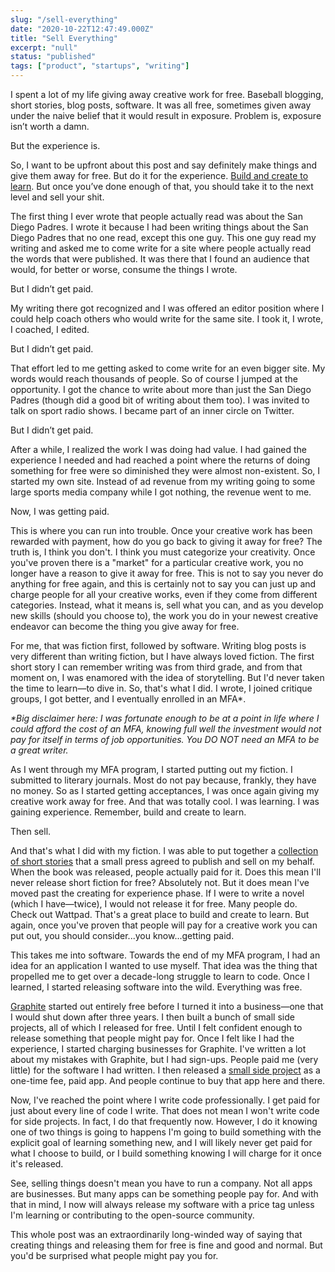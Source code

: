 ```yaml
---
slug: "/sell-everything"
date: "2020-10-22T12:47:49.000Z"
title: "Sell Everything"
excerpt: "null"
status: "published"
tags: ["product", "startups", "writing"]
---
```

I spent a lot of my life giving away creative work for free. Baseball blogging, short stories, blog posts, software. It was all free, sometimes given away under the naive belief that it would result in exposure. Problem is, exposure isn’t worth a damn.

But the experience is.

So, I want to be upfront about this post and say definitely make things and give them away for free. But do it for the experience. [Build and create to learn](<__GHOST_URL__/its-ok-to-build-to-learn/>). But once you’ve done enough of that, you should take it to the next level and sell your shit.

The first thing I ever wrote that people actually read was about the San Diego Padres. I wrote it because I had been writing things about the San Diego Padres that no one read, except this one guy. This one guy read my writing and asked me to come write for a site where people actually read the words that were published. It was there that I found an audience that would, for better or worse, consume the things I wrote.

But I didn’t get paid.

My writing there got recognized and I was offered an editor position where I could help coach others who would write for the same site. I took it, I wrote, I coached, I edited.

But I didn’t get paid.

That effort led to me getting asked to come write for an even bigger site. My words would reach thousands of people. So of course I jumped at the opportunity. I got the chance to write about more than just the San Diego Padres (though did a good bit of writing about them too). I was invited to talk on sport radio shows. I became part of an inner circle on Twitter.

But I didn’t get paid.

After a while, I realized the work I was doing had value. I had gained the experience I needed and had reached a point where the returns of doing something for free were so diminished they were almost non-existent. So, I started my own site. Instead of ad revenue from my writing going to some large sports media company while I got nothing, the revenue went to me.

Now, I was getting paid.

This is where you can run into trouble. Once your creative work has been rewarded with payment, how do you go back to giving it away for free? The truth is, I think you don't. I think you must categorize your creativity. Once you've proven there is a "market" for a particular creative work, you no longer have a reason to give it away for free. This is not to say you never do anything for free again, and this is certainly not to say you can just up and charge people for all your creative works, even if they come from different categories. Instead, what it means is, sell what you can, and as you develop new skills (should you choose to), the work you do in your newest creative endeavor can become the thing you give away for free.

For me, that was fiction first, followed by software. Writing blog posts is very different than writing fiction, but I have always loved fiction. The first short story I can remember writing was from third grade, and from that moment on, I was enamored with the idea of storytelling. But I'd never taken the time to learn—to dive in. So, that's what I did. I wrote, I joined critique groups, I got better, and I eventually enrolled in an MFA\*.

*\*Big disclaimer here: I was fortunate enough to be at a point in life where I could afford the cost of an MFA, knowing full well the investment would not pay for itself in terms of job opportunities. You DO NOT need an MFA to be a great writer.*

As I went through my MFA program, I started putting out my fiction. I submitted to literary journals. Most do not pay because, frankly, they have no money. So as I started getting acceptances, I was once again giving my creative work away for free. And that was totally cool. I was learning. I was gaining experience. Remember, build and create to learn.

Then sell.

And that's what I did with my fiction. I was able to put together a [collection of short stories](<https://www.rhythmnbone.com/leaving-arizona>) that a small press agreed to publish and sell on my behalf. When the book was released, people actually paid for it. Does this mean I'll never release short fiction for free? Absolutely not. But it does mean I've moved past the creating for experience phase. If I were to write a novel (which I have—twice), I would not release it for free. Many people do. Check out Wattpad. That's a great place to build and create to learn. But again, once you've proven that people will pay for a creative work you can put out, you should consider...you know...getting paid.

This takes me into software. Towards the end of my MFA program, I had an idea for an application I wanted to use myself. That idea was the thing that propelled me to get over a decade-long struggle to learn to code. Once I learned, I started releasing software into the wild. Everything was free.

[Graphite](<https://graphitedocs.com>) started out entirely free before I turned it into a business—one that I would shut down after three years. I then built a bunch of small side projects, all of which I released for free. Until I felt confident enough to release something that people might pay for. Once I felt like I had the experience, I started charging businesses for Graphite. I've written a lot about my mistakes with Graphite, but I had sign-ups. People paid me (very little) for the software I had written. I then released a [small side project](<https://getwritesprint.com>) as a one-time fee, paid app. And people continue to buy that app here and there.

Now, I've reached the point where I write code professionally. I get paid for just about every line of code I write. That does not mean I won't write code for side projects. In fact, I do that frequently now. However, I do it knowing one of two things is going to happens I'm going to build something with the explicit goal of learning something new, and I will likely never get paid for what I choose to build, or I build something knowing I will charge for it once it's released.

See, selling things doesn't mean you have to run a company. Not all apps are businesses. But many apps can be something people pay for. And with that in mind, I now will always release my software with a price tag unless I'm learning or contributing to the open-source community.

This whole post was an extraordinarily long-winded way of saying that creating things and releasing them for free is fine and good and normal. But you'd be surprised what people might pay you for.


  